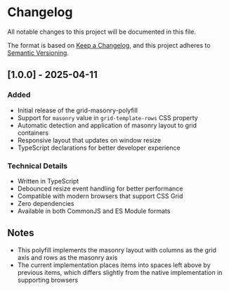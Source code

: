 # Changelog

All notable changes to this project will be documented in this file.

The format is based on [Keep a Changelog](https://keepachangelog.com/en/1.0.0/),
and this project adheres to [Semantic Versioning](https://semver.org/spec/v2.0.0.html).

## [1.0.0] - 2025-04-11

### Added
- Initial release of the grid-masonry-polyfill
- Support for `masonry` value in `grid-template-rows` CSS property
- Automatic detection and application of masonry layout to grid containers
- Responsive layout that updates on window resize
- TypeScript declarations for better developer experience

### Technical Details
- Written in TypeScript
- Debounced resize event handling for better performance
- Compatible with modern browsers that support CSS Grid
- Zero dependencies
- Available in both CommonJS and ES Module formats

## Notes
- This polyfill implements the masonry layout with columns as the grid axis and rows as the masonry axis
- The current implementation places items into spaces left above by previous items, which differs slightly from the native implementation in supporting browsers
